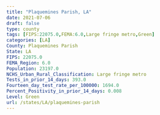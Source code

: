 ```yaml
---
title: "Plaquemines Parish, LA"
date: 2021-07-06
draft: false
type: county
tags: [FIPS:22075.0,FEMA:6.0,Large fringe metro,Green]
categories: [LA]
County: Plaquemines Parish
State: LA
FIPS: 22075.0
FEMA_Region: 6.0
Population: 23197.0
NCHS_Urban_Rural_Classification: Large fringe metro
Tests_in_prior_14_days: 393.0
Fourteen_day_test_rate_per_100000: 1694.0
Percent_Positivity_in_prior_14_days: 0.008
Level: Green
url: /states/LA/plaquemines-parish
---
```




